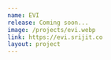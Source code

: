 ```yaml
---
name: EVI
release: Coming soon...
image: /projects/evi.webp
link: https://evi.srijit.co
layout: project
---
```

